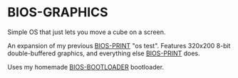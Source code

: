 # BIOS-GRAPHICS
Simple OS that just lets you move a cube on a screen.

An expansion of my previous [BIOS-PRINT](https://github.com/jayc3-3/BIOS-PRINT) "os test".
Features 320x200 8-bit double-buffered graphics, and everything else [BIOS-PRINT](https://github.com/jayc3-3/BIOS-PRINT) does.

Uses my homemade [BIOS-BOOTLOADER](https://github.com/jayc3-3/BIOS-BOOTLOADER) bootloader.

